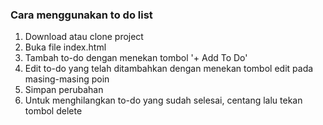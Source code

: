 ### Cara menggunakan to do list

1. Download atau clone project
2. Buka file index.html 
3. Tambah to-do dengan menekan tombol '+ Add To Do'
4. Edit to-do yang telah ditambahkan dengan menekan tombol edit pada masing-masing poin
5. Simpan perubahan
6. Untuk menghilangkan to-do yang sudah selesai, centang lalu tekan tombol delete

